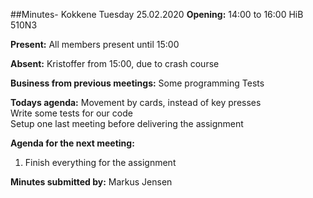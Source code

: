 ##Minutes- Kokkene Tuesday 25.02.2020
**Opening:**
14:00 to 16:00 HiB 510N3

**Present:**
All members present until 15:00

**Absent:**
Kristoffer from 15:00, due to crash course

**Business from previous meetings:**
    Some programming
    Tests
	
**Todays agenda:**
    Movement by cards, instead of key presses\
    Write some tests for our code\
    Setup one last meeting before delivering the assignment

**Agenda for the next meeting:**
1. Finish everything for the assignment

**Minutes submitted by:**
Markus Jensen

